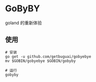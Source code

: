 # GoByBY

goland 的重新体验

## 使用

```shell
# 安装
go get -u github.com/getbuguai/gobyebye
mv $GOBIN/gobyebye $GOBIN/gobyby

# 运行
gobyby

```
